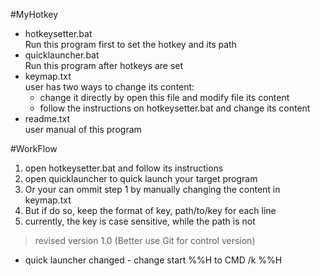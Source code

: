 #MyHotkey
  - hotkeysetter.bat </br>
	Run this program first to set the hotkey and its path
  - quicklauncher.bat </br>
	Run this program after hotkeys are set
  - keymap.txt  </br>
	user has two ways to change its content: </br>
      - change it directly by open this file and modify file its content 
      - follow the instructions on hotkeysetter.bat and change its content
  - readme.txt </br>
	user manual of this program

#WorkFlow
1. open hotkeysetter.bat and follow its instructions 
2. open quicklauncher to quick launch your target program
3. Or your can ommit step 1 by manually changing the content in keymap.txt 
4. But if do so, keep the format of 
	key, path/to/key 
   for each line 
5. currently, the key is case sensitive, while the path is not


> revised version 1.0 (Better use Git for control version)
  - quick launcher changed - change start %%H to CMD /k %%H

